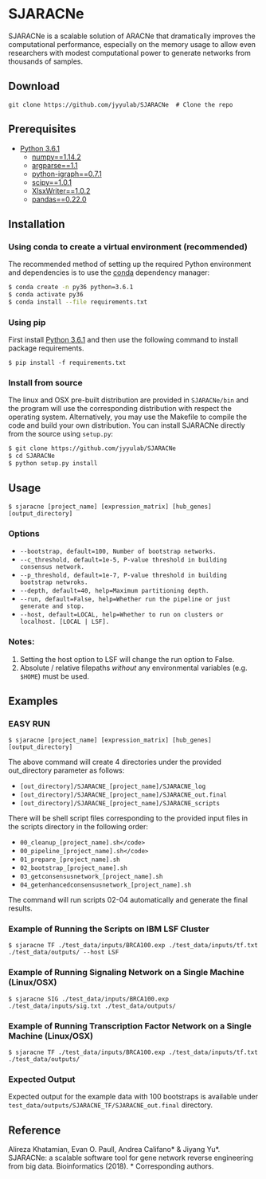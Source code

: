 # SJARACNe
SJARACNe is a scalable solution of ARACNe that dramatically improves the computational 
performance, especially on the memory usage to allow even researchers with modest 
computational power to generate networks from thousands of samples.


## Download
```git clone https://github.com/jyyulab/SJARACNe  # Clone the repo```


## Prerequisites
* [Python 3.6.1](https://www.python.org/downloads/)
	* [numpy==1.14.2](https://www.scipy.org/scipylib/download.html)
	* [argparse==1.1](https://docs.python.org/3/library/argparse.html)
	* [python-igraph==0.7.1](https://igraph.org/python/)
	* [scipy==1.0.1](https://www.scipy.org/install.html)
	* [XlsxWriter==1.0.2](https://xlsxwriter.readthedocs.io/)
	* [pandas==0.22.0](https://pandas.pydata.org/)


## Installation
### Using conda to create a virtual environment (recommended)
The recommended method of setting up the required Python environment and dependencies is to use the
[conda](https://conda.io/en/latest/) dependency manager:

```bash
$ conda create -n py36 python=3.6.1
$ conda activate py36
$ conda install --file requirements.txt
```

### Using pip
First install [Python 3.6.1](https://www.python.org/downloads/) and then use the following command to install package requirements.

```$ pip install -f requirements.txt```


### Install from source
The linux and OSX pre-built distribution are provided in `SJARACNe/bin` and the program will use the corresponding 
distribution with respect the operating system. Alternatively, you may use the Makefile to compile the code and build your own distribution.
You can install SJARACNe directly from the source using `setup.py`:

```bash
$ git clone https://github.com/jyyulab/SJARACNe
$ cd SJARACNe
$ python setup.py install
```


## Usage
```$ sjaracne [project_name] [expression_matrix] [hub_genes] [output_directory]```

### Options
* ```--bootstrap, default=100, Number of bootstrap networks.```
* ```--c_threshold, default=1e-5, P-value threshold in building consensus network.```
* ```--p_threshold, default=1e-7, P-value threshold in building bootstrap netwroks.```
* ```--depth, default=40, help=Maximum partitioning depth.```
* ```--run, default=False, help=Whether run the pipeline or just generate and stop.```
* ```--host, default=LOCAL, help=Whether to run on clusters or localhost. [LOCAL | LSF].```

### Notes:
1. Setting the host option to LSF will change the run option to False.
2. Absolute / relative filepaths _without_ any environmental variables (e.g. `$HOME`) must be used.


## Examples
### EASY RUN
```$ sjaracne [project_name] [expression_matrix] [hub_genes] [output_directory]```

The above command will create 4 directories under the provided out_directory parameter as follows:

* ```[out_directory]/SJARACNE_[project_name]/SJARACNE_log```
* ```[out_directory]/SJARACNE_[project_name]/SJARACNE_out.final```
* ```[out_directory]/SJARACNE_[project_name]/SJARACNE_scripts```

There will be shell script files corresponding to the provided input files in the scripts 
directory in the following order:

* ```00_cleanup_[project_name].sh</code>```
* ```00_pipeline_[project_name].sh</code>```
* ```01_prepare_[project_name].sh```
* ```02_bootstrap_[project_name].sh```
* ```03_getconsensusnetwork_[project_name].sh```
* ```04_getenhancedconsensusnetwork_[project_name].sh```

The command will run scripts 02-04 automatically and generate the final results.


### Example of Running the Scripts on IBM LSF Cluster
```$ sjaracne TF ./test_data/inputs/BRCA100.exp ./test_data/inputs/tf.txt ./test_data/outputs/ --host LSF```

### Example of Running Signaling Network on a Single Machine (Linux/OSX)
```$ sjaracne SIG ./test_data/inputs/BRCA100.exp ./test_data/inputs/sig.txt ./test_data/outputs/```

### Example of Running Transcription Factor Network on a Single Machine (Linux/OSX)
```$ sjaracne TF ./test_data/inputs/BRCA100.exp ./test_data/inputs/tf.txt ./test_data/outputs/```

### Expected Output
Expected output for the example data with 100 bootstraps is available under 
```test_data/outputs/SJARACNE_TF/SJARACNE_out.final``` directory.


## Reference
Alireza Khatamian, Evan O. Paull, Andrea Califano* & Jiyang Yu*. SJARACNe: a scalable software tool for gene network reverse engineering from big data. Bioinformatics (2018). * Corresponding authors.
